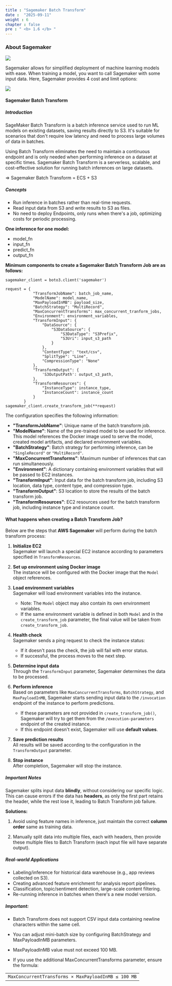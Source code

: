 ```yaml
---
title : "Sagemaker Batch Transform"
date :  "2025-09-11" 
weight : 6 
chapter : false
pre : " <b> 1.6 </b> "
---
```


### About Sagemaker

![](https://miro.medium.com/v2/resize:fit:1400/1*o-Gim_HB9n8UzRBZHhM9ow.png )

Sagemaker allows for simplified deployment of machine learning models with ease. When training a model, you want to call Sagemaker with some input data. Here, Sagemaker provides 4 cost and limit options:

![](https://miro.medium.com/v2/resize:fit:1100/format:webp/0*UPAdQ0VLtFe0OPAx.png)

#### Sagemaker Batch Transform 

##### Introduction
SageMaker Batch Transform is a batch inference service used to run ML models on existing datasets, saving results directly to S3. It's suitable for scenarios that don't require low latency and need to process large volumes of data in batches.

Using Batch Transform eliminates the need to maintain a continuous endpoint and is only needed when performing inference on a dataset at specific times. Sagemaker Batch Transform is a serverless, scalable, and cost-effective solution for running batch inferences on large datasets.

=> Sagemaker Batch Transform = ECS + S3

##### Concepts
- Run inference in batches rather than real-time requests.
- Read input data from S3 and write results to S3 as files.
- No need to deploy Endpoints, only runs when there's a job, optimizing costs for periodic processing.

**One inference for one model:**
- model_fn
- input_fn
- predict_fn
- output_fn

**Minimum components to create a Sagemaker Batch Transform Job are as follows:**
```
sagemaker_client = boto3.client('sagemaker')

request = {
            "TransformJobName": batch_job_name,
            "ModelName": model_name,
            "MaxPayloadInMB": payload_size,
            "BatchStrategy": "MultiRecord",
            "MaxConcurrentTransforms": max_concurrent_tranform_jobs,
            "Environment": environment_variables,
            "TransformInput": {
                "DataSource": {
                    "S3DataSource": {
                        "S3DataType": "S3Prefix",
                        "S3Uri": input_s3_path
                    }
                },
                "ContentType": "text/csv",
                "SplitType": "Line",
                "CompressionType": "None"
            },
            "TransformOutput": {
                'S3OutputPath': output_s3_path,
            },
            "TransformResources": {
                "InstanceType": instance_type,
                "InstanceCount": instance_count
            }
        }
sagemaker_client.create_transform_job(**request)
```
The configuration specifies the following information:

- **"TransformJobName"**: Unique name of the batch transform job.  
- **"ModelName"**: Name of the pre-trained model to be used for inference. This model references the Docker image used to serve the model, created model artifacts, and declared environment variables.  
- **"BatchStrategy"**: Batch strategy for performing inference, can be `"SingleRecord"` or `"MultiRecord"`.  
- **"MaxConcurrentTransforms"**: Maximum number of inferences that can run simultaneously.  
- **"Environment"**: A dictionary containing environment variables that will be passed to EC2 instances.  
- **"TransformInput"**: Input data for the batch transform job, including S3 location, data type, content type, and compression type.  
- **"TransformOutput"**: S3 location to store the results of the batch transform job.  
- **"TransformResources"**: EC2 resources used for the batch transform job, including instance type and instance count.  

#### What happens when creating a Batch Transform Job?
Below are the steps that **AWS Sagemaker** will perform during the batch transform process:

1. **Initialize EC2**  
   Sagemaker will launch a special EC2 instance according to parameters specified in `TransformResources`.

2. **Set up environment using Docker image**  
   The instance will be configured with the Docker image that the `Model` object references.

3. **Load environment variables**  
   Sagemaker will load environment variables into the instance.  
   - Note: The `Model` object may also contain its own environment variables.  
   - If the same environment variable is defined in both `Model` and in the `create_transform_job` parameter, the final value will be taken from `create_transform_job`.

4. **Health check**  
   Sagemaker sends a ping request to check the instance status:  
   - If it doesn't pass the check, the job will fail with error status.  
   - If successful, the process moves to the next step.

5. **Determine input data**  
   Through the `TransformInput` parameter, Sagemaker determines the data to be processed.

6. **Perform inference**  
   Based on parameters like `MaxConcurrentTransforms`, `BatchStrategy`, and `MaxPayloadInMB`, Sagemaker starts sending input data to the `/invocation` endpoint of the instance to perform predictions.  
   - If these parameters are not provided in `create_transform_job()`, Sagemaker will try to get them from the `/execution-parameters` endpoint of the created instance.  
   - If this endpoint doesn't exist, Sagemaker will use **default values**.  

7. **Save prediction results**  
   All results will be saved according to the configuration in the `TransformOutput` parameter.

8. **Stop instance**  
   After completion, Sagemaker will stop the instance.

##### Important Notes

Sagemaker splits input data **blindly**, without considering our specific logic. This can cause errors if the data has **headers**, as only the first part retains the header, while the rest lose it, leading to Batch Transform job failure.  

**Solutions:**

1. Avoid using feature names in inference, just maintain the correct **column order** same as training data.  

2. Manually split data into multiple files, each with headers, then provide these multiple files to Batch Transform (each input file will have separate output).  

##### Real-world Applications
- Labeling/inference for historical data warehouse (e.g., app reviews collected on S3).
- Creating advanced feature enrichment for analysis report pipelines.
- Classification, topic/sentiment detection, large-scale content filtering.
- Re-running inference in batches when there's a new model version.

##### Important:

- Batch Transform does not support CSV input data containing newline characters within the same cell.

- You can adjust mini-batch size by configuring BatchStrategy and MaxPayloadInMB parameters.

- MaxPayloadInMB value must not exceed 100 MB.

- If you use the additional MaxConcurrentTransforms parameter, ensure the formula:

|   |
|:-:|
| `MaxConcurrentTransforms × MaxPayloadInMB ≤ 100 MB` |